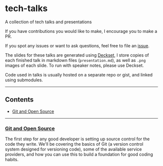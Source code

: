 # tech-talks

A collection of tech talks and presentations

If you have contributions you would like to make, I encourage you to make a PR.

If you spot any issues or want to ask questions, feel free to file an [issue](https://github.com/nchlswhttkr/tech-talks/issues/new).

The slides for these talks are generated using [Deckset](https://www.decksetapp.com/), I store copies of each finished talk in markdown files (`presentation.md`), as well as `.png` images of each slide. To run with speaker notes, please use Deckset.

Code used in talks is usually hosted on a separate repo or gist, and linked using submodules.

---

## Contents

- [Git and Open Source](#git-and-open-source)

---

### [Git and Open Source](./git)

The first step for any good developer is setting up source control for the code they write. We'll be covering the basics of Git (a version control system designed for versioning code), some of the available service providers, and how you can use this to build a foundation for good coding habits.
